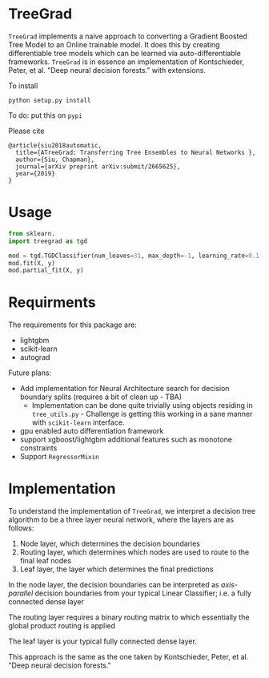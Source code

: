# TreeGrad

`TreeGrad` implements a naive approach to converting a Gradient Boosted Tree Model to an Online trainable model. It does this by creating differentiable tree models which can be learned via auto-differentiable frameworks. `TreeGrad` is in essence an implementation of Kontschieder, Peter, et al. "Deep neural decision forests." with extensions.

To install

```
python setup.py install
```

To do: put this on `pypi`

Please cite 

```
@article{siu2018automatic,
  title={ATreeGrad: Transferring Tree Ensembles to Neural Networks },
  author={Siu, Chapman},
  journal={arXiv preprint arXiv:submit/2665625},
  year={2019}
}
```


# Usage

```py
from sklearn.
import treegrad as tgd

mod = tgd.TGDClassifier(num_leaves=31, max_depth=-1, learning_rate=0.1, n_estimators=100, autograd_config={'refit_splits':False})
mod.fit(X, y)
mod.partial_fit(X, y)
```

# Requirments

The requirements for this package are:

*  lightgbm
*  scikit-learn
*  autograd

Future plans:

*  Add implementation for Neural Architecture search for decision boundary splits (requires a bit of clean up - TBA)
   *  Implementation can be done quite trivially using objects residing in `tree_utils.py` - Challenge is getting this working in a sane manner with `scikit-learn` interface.
*  gpu enabled auto differentiation framework
*  support xgboost/lightgbm additional features such as monotone constraints
*  Support `RegressorMixin`


# Implementation

<!-- insert link to arxiv paper -->

To understand the implementation of `TreeGrad`, we interpret a decision tree algorithm to be a three layer neural network, where the layers are as follows:

1.  Node layer, which determines the decision boundaries
2.  Routing layer, which determines which nodes are used to route to the final leaf nodes
3.  Leaf layer, the layer which determines the final predictions

In the node layer, the decision boundaries can be interpreted as _axis-parallel_ decision boundaries from your typical Linear Classifier; i.e. a fully connected dense layer

The routing layer requires a binary routing matrix to which essentially the global product routing is applied

The leaf layer is your typical fully connected dense layer.

This approach is the same as the one taken by Kontschieder, Peter, et al. "Deep neural decision forests."

